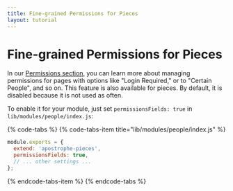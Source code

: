 ```yaml
---
title: Fine-grained Permissions for Pieces
layout: tutorial
---
```


# Fine-grained Permissions for Pieces

In our [Permissions section](/tutorials/core-concepts/08-users-permissions/README.md), you can learn more about managing permissions for pages with options like "Login Required," or to "Certain People", and so on. This feature is also available for pieces. By default, it is disabled because it is not used as often.

To enable it for your module, just set `permissionsFields: true` in `lib/modules/people/index.js`:

{% code-tabs %}
{% code-tabs-item title="lib/modules/people/index.js" %}
```javascript
module.exports = {
  extend: 'apostrophe-pieces',
  permissionsFields: true,
  // ... other settings ...
};
```
{% endcode-tabs-item %}
{% endcode-tabs %}
